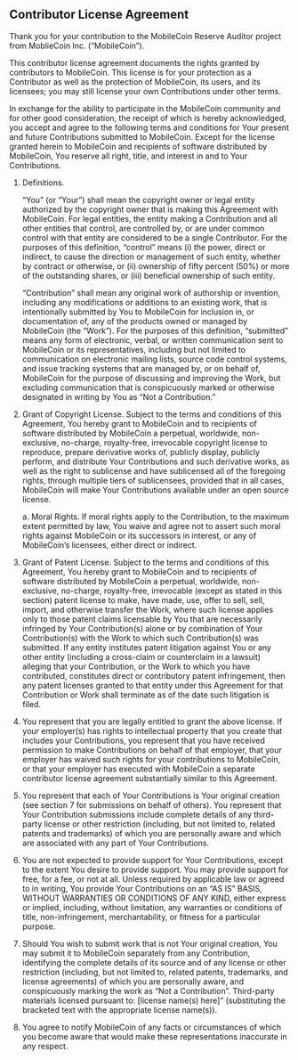 ## Contributor License Agreement

Thank you for your contribution to the MobileCoin Reserve Auditor project from MoblieCoin Inc. (“MobileCoin”).

This contributor license agreement documents the rights granted by contributors to MobileCoin. This license is for your protection as a Contributor as well as the protection of MobileCoin, its users, and its licensees; you may still license your 
own Contributions under other terms.

In exchange for the ability to participate in the MobileCoin community and for other good consideration, the receipt of which is hereby acknowledged, you accept and agree to the following terms and conditions for Your present and future Contributions submitted to MobileCoin. Except for the license granted herein to MobileCoin and recipients of software distributed by MobileCoin, You reserve all right, title, and interest in and to Your Contributions.

1. Definitions.

    “You” (or “Your”) shall mean the copyright owner or legal entity authorized by the copyright owner that is making this Agreement with MobileCoin. For legal entities, the entity making a Contribution and all other entities that control, are controlled by, or are under common control with that entity are considered to be a single Contributor. For the purposes of this definition, “control” means (i) the power, direct or indirect, to cause the direction or management of such entity, whether by contract or otherwise, or (ii) ownership of fifty percent (50%) or more of the outstanding shares, or (iii) beneficial ownership of such entity.

    “Contribution” shall mean any original work of authorship or invention, including any modifications or additions to an existing work, that is intentionally submitted by You to MobileCoin for inclusion in, or documentation of, any of the products owned or managed by MobileCoin (the “Work”). For the purposes of this definition, “submitted” means any form of electronic, verbal, or written communication sent to MobileCoin or its representatives, including but not limited to communication on electronic mailing lists, source code control systems, and issue tracking systems that are managed by, or on behalf of, MobileCoin for the purpose of discussing and improving the Work, but excluding communication that is conspicuously marked or otherwise designated in writing by You as “Not a Contribution.”

2. Grant of Copyright License. Subject to the terms and conditions of this Agreement, You hereby grant to MobileCoin and to recipients of software distributed by MobileCoin a perpetual, worldwide, non-exclusive, no-charge, royalty-free, irrevocable copyright license to reproduce, prepare derivative works of, publicly display, publicly perform, and distribute Your Contributions and such derivative works, as well as the right to sublicense and have sublicensed all of the foregoing rights, through multiple tiers of sublicensees, provided that in all cases, MobileCoin will make Your Contributions available under an open source license.

    a. Moral Rights. If moral rights apply to the Contribution, to the maximum extent permitted by law, You waive and agree not to assert such moral rights against MobileCoin or its successors in interest, or any of MobileCoin’s licensees, either direct or indirect.


3. Grant of Patent License. Subject to the terms and conditions of this Agreement, You hereby grant to MobileCoin and to recipients of software distributed by MobileCoin a perpetual, worldwide, non-exclusive, no-charge, royalty-free, irrevocable (except as stated in this section) patent license to make, have made, use, offer to sell, sell, import, and otherwise transfer the Work, where such license applies only to those patent claims licensable by You that are necessarily infringed by Your Contribution(s) alone or by combination of Your Contribution(s) with the Work to which such Contribution(s) was submitted. If any entity institutes patent litigation against You or any other entity (including a cross-claim or counterclaim in a lawsuit) alleging that your Contribution, or the Work to which you have contributed, constitutes direct or contributory patent infringement, then any patent licenses granted to that entity under this Agreement for that Contribution or Work shall terminate as of the date such litigation is filed.

4. You represent that you are legally entitled to grant the above license. If your employer(s) has rights to intellectual property that you create that includes your Contributions, you represent that you have received permission to make Contributions on behalf of that employer, that your employer has waived such rights for your contributions to MobileCoin, or that your employer has executed with MobileCoin a separate contributor license agreement substantially similar to this Agreement.

5. You represent that each of Your Contributions is Your original creation (see section 7 for submissions on behalf of others). You represent that Your Contribution submissions include complete details of any third-party license or other restriction (including, but not limited to, related patents and trademarks) of which you are personally aware and which are associated with any part of Your Contributions.

6. You are not expected to provide support for Your Contributions, except to the extent You desire to provide support. You may provide support for free, for a fee, or not at all. Unless required by applicable law or agreed to in writing, You provide Your Contributions on an “AS IS” BASIS, WITHOUT WARRANTIES OR CONDITIONS OF ANY KIND, either express or implied, including, without limitation, any warranties or conditions of title, non-infringement, merchantability, or fitness for a particular purpose.

7. Should You wish to submit work that is not Your original creation, You may submit it to MobileCoin separately from any Contribution, identifying the complete details of its source and of any license or other restriction (including, but not limited to, related patents, trademarks, and license agreements) of which you are personally aware, and conspicuously marking the work as “Not a Contribution”. Third-party materials licensed pursuant to: [license name(s) here]” (substituting the bracketed text with the appropriate license name(s)).

8. You agree to notify MobileCoin of any facts or circumstances of which you become aware that would make these representations inaccurate in any respect.
